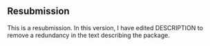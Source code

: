 ## Resubmission

This is a resubmission. In this version, I have edited DESCRIPTION to remove a  redundancy in the text describing the package.
